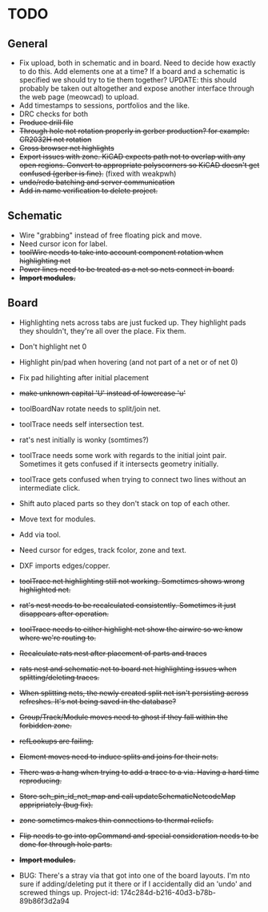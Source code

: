 
# TODO

## General

* Fix upload, both in schematic and in board.  Need to decide how exactly to do this.  Add elements
  one at a time?  If a board and a schematic is specified we should try to tie them together?
  UPDATE: this should probably be taken out altogether and expose another interface through
  the web page (meowcad) to upload.
* Add timestamps to sessions, portfolios and the like.
* DRC checks for both
* ~~Produce drill file~~
* ~~Through hole not rotation properly in gerber production?  for example: CR2032H not rotation~~
* ~~Cross browser net highlights~~
* ~~Export issues with zone.  KiCAD expects path not to overlap with any open regions.  Convert
  to appropriate polyscorners so KiCAD doesn't get confused (gerber is fine).~~ (fixed with weakpwh)
* ~~undo/redo batching and server communication~~
* ~~Add in name verification to delete project.~~

## Schematic

* Wire "grabbing" instead of free floating pick and move.
* Need cursor icon for label.
* ~~toolWire needs to take into account component rotation when highlighting net~~
* ~~Power lines need to be treated as a net so nets connect in board.~~
* ~~**Import modules.**~~

## Board

* Highlighting nets across tabs are just fucked up.  They highlight pads they shouldn't, they're all over
  the place.  Fix them.
* Don't highlight net 0
* Highlight pin/pad when hovering (and not part of a net or of net 0)
* Fix pad hilighting after initial placement
* ~~make unknown capital 'U' instead of lowercase 'u'~~

* toolBoardNav rotate needs to split/join net.
* toolTrace needs self intersection test.
* rat's nest initially is wonky (somtimes?)
* toolTrace needs some work with regards to the initial joint pair.  Sometimes it gets confused
  if it intersects geometry initially.
* toolTrace gets confused when trying to connect two lines without an intermediate click.
* Shift auto placed parts so they don't stack on top of each other.
* Move text for modules.
* Add via tool.
* Need cursor for edges, track fcolor, zone and text.
* DXF imports edges/copper.
* ~~toolTrace net highlighting still not working.  Sometimes shows wrong highlighted net.~~
* ~~rat's nest needs to be recalculated consistently.  Sometimes it just disappears after operation.~~
* ~~toolTrace needs to either highlight net show the airwire so we know where we're
  routing to.~~
* ~~Recalculate rats nest after placement of parts and traces~~
* ~~rats nest and schematic net to board net highlighting issues when splitting/deleting traces.~~
* ~~When splitting nets, the newly created split net isn't persisting across refreshes.  It's not being
  saved in the database?~~
* ~~Group/Track/Module moves need to ghost if they fall within the forbidden zone.~~
* ~~refLookups are failing.~~
* ~~Element moves need to induce splits and joins for their nets.~~
* ~~There was a hang when trying to add a trace to a via.  Having a hard time reproducing.~~
* ~~Store sch_pin_id_net_map and call updateSchematicNetcodeMap appripriately (bug fix).~~
* ~~zone sometimes makes thin connections to thermal reliefs.~~
* ~~Flip needs to go into opCommand and special consideration needs to be done for through hole parts.~~
* ~~**Import modules.**~~

* BUG: There's a stray via that got into one of the board layouts.  I'm nto sure if adding/deleting put
  it there or if I accidentally did an 'undo' and screwed things up.  Project-id: 174c284d-b216-40d3-b78b-89b86f3d2a94


